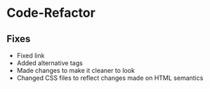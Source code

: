 # Code-Refactor


## Fixes
- Fixed link
- Added alternative tags
- Made changes to make it cleaner to look
- Changed CSS files to reflect changes made on HTML semantics
